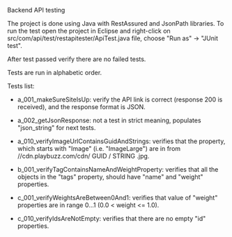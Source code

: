 Backend API testing


The project is done using Java with RestAssured and JsonPath libraries.
To run the test open the project in Eclipse and right-click on src/com/api/test/restapitester/ApiTest.java file,
choose "Run as" -> "JUnit test".

After test passed verify there are no failed tests.


Tests are run in alphabetic order.


Tests list:

- a_001_makeSureSiteIsUp: verify the API link is correct (response 200 is received),
and the response format is JSON.

- a_002_getJsonResponse: not a test in strict meaning, populates "json_string" for next tests.

- a_010_verifyImageUrlContainsGuidAndStrings: verifies that the property, which starts with
"Image" (i.e. "ImageLarge") are in from //cdn.playbuzz.com/cdn/ GUID / STRING .jpg.

- b_001_verifyTagContainsNameAndWeightProperty: verifies that all the objects in the
"tags" property, should have "name" and "weight" properties.

- c_001_verifyWeightsAreBetween0And1: verifies that value of "weight" properties are
in range 0...1 (0.0 < weight <= 1.0).

- c_010_verifyIdsAreNotEmpty: verifies that there are no empty "id" properties.